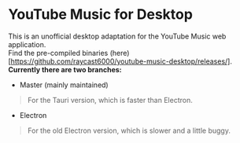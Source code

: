 # YouTube Music for Desktop
This is an unofficial desktop adaptation for the YouTube Music web application. \
Find the pre-compiled binaries (here)[https://github.com/raycast6000/youtube-music-desktop/releases/].
**Currently there are two branches:**
- Master (mainly maintained)
> For the Tauri version, which is faster than Electron.
- Electron
> For the old Electron version, which is slower and a little buggy.